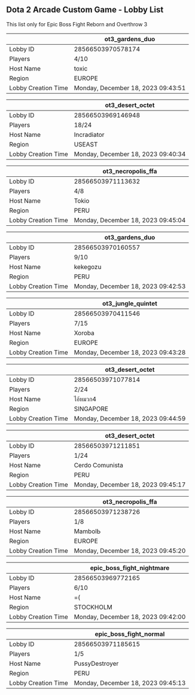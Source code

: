 ## Dota 2 Arcade Custom Game - Lobby List

This list only for Epic Boss Fight Reborn and Overthrow 3

|  | ot3_gardens_duo |
| ------ | ------ |
| Lobby ID | 28566503970578174 |
| Players | 4/10 |
| Host Name | toxic |
| Region | EUROPE |
| Lobby Creation Time | Monday, December 18, 2023 09:43:51 |


|  | ot3_desert_octet |
| ------ | ------ |
| Lobby ID | 28566503969146948 |
| Players | 18/24 |
| Host Name | Incradiator |
| Region | USEAST |
| Lobby Creation Time | Monday, December 18, 2023 09:40:34 |


|  | ot3_necropolis_ffa |
| ------ | ------ |
| Lobby ID | 28566503971113632 |
| Players | 4/8 |
| Host Name | Tokio |
| Region | PERU |
| Lobby Creation Time | Monday, December 18, 2023 09:45:04 |


|  | ot3_gardens_duo |
| ------ | ------ |
| Lobby ID | 28566503970160557 |
| Players | 9/10 |
| Host Name | kekegozu |
| Region | PERU |
| Lobby Creation Time | Monday, December 18, 2023 09:42:53 |


|  | ot3_jungle_quintet |
| ------ | ------ |
| Lobby ID | 28566503970411546 |
| Players | 7/15 |
| Host Name | Xoroba |
| Region | EUROPE |
| Lobby Creation Time | Monday, December 18, 2023 09:43:28 |


|  | ot3_desert_octet |
| ------ | ------ |
| Lobby ID | 28566503971077814 |
| Players | 2/24 |
| Host Name | ไอ้หมวก4 |
| Region | SINGAPORE |
| Lobby Creation Time | Monday, December 18, 2023 09:44:59 |


|  | ot3_desert_octet |
| ------ | ------ |
| Lobby ID | 28566503971211851 |
| Players | 1/24 |
| Host Name | Cerdo Comunista |
| Region | PERU |
| Lobby Creation Time | Monday, December 18, 2023 09:45:17 |


|  | ot3_necropolis_ffa |
| ------ | ------ |
| Lobby ID | 28566503971238726 |
| Players | 1/8 |
| Host Name | MambolЬ |
| Region | EUROPE |
| Lobby Creation Time | Monday, December 18, 2023 09:45:20 |


|  | epic_boss_fight_nightmare |
| ------ | ------ |
| Lobby ID | 28566503969772165 |
| Players | 6/10 |
| Host Name | =( |
| Region | STOCKHOLM |
| Lobby Creation Time | Monday, December 18, 2023 09:42:00 |


|  | epic_boss_fight_normal |
| ------ | ------ |
| Lobby ID | 28566503971185615 |
| Players | 1/5 |
| Host Name | PussyDestroyer |
| Region | PERU |
| Lobby Creation Time | Monday, December 18, 2023 09:45:13 |



